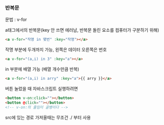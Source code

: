 ### 반복문

문법 : v-for  

a태그에서의 반복문(key 안 쓰면 에러남, 반복문 돌린 요소를 컴퓨터가 구분하기 위해)  
```html
<a v-for="작명 in 몇번" :key="작명"></a>

```

작명 부분에 두개까지 가능, 왼쪽은 데이터 오른쪽은 번호  
```html
<a v-for="(a,i) in 3" :key="a"></a>

```

in 부분에 배열 가능 (배열 개수만큼 반복)  
```html
<a v-for="(a,i) in arry" :key="a">{{ arry }}</a>

```

버튼 눌렀을 때 자바스크립트 실행하려면

```html
<button v-on:click=""></button>
<button @click=""></button>
<!-- v-on:의 줄임이 골뱅이다 -->
```

src에 있는 경로 가져올때는 무조건 ./ 부터 사용
